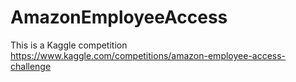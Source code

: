# AmazonEmployeeAccess
This is a Kaggle competition https://www.kaggle.com/competitions/amazon-employee-access-challenge
